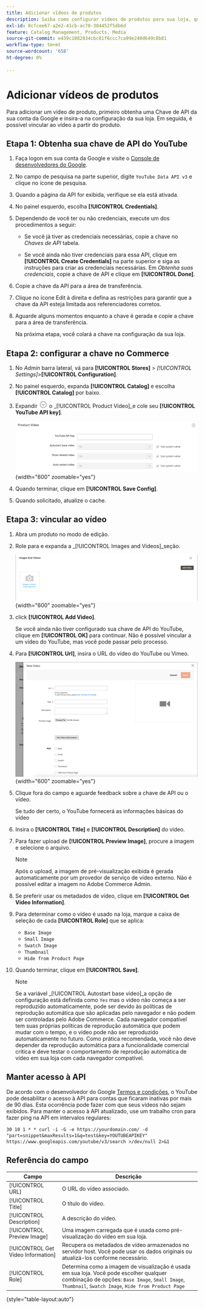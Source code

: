 ```yaml
---
title: Adicionar vídeos de produtos
description: Saiba como configurar vídeos de produtos para sua loja, que requer uma chave de API de dados do YouTube de uma conta do Google, e adicionar um link de vídeo para um produto.
exl-id: 0cfcee67-a2e2-41cb-ac70-304452f5db6d
feature: Catalog Management, Products, Media
source-git-commit: e439c1082834cbc81f6ccc7ca99e240d649c8b81
workflow-type: tm+mt
source-wordcount: '658'
ht-degree: 0%

---
```


# Adicionar vídeos de produtos

Para adicionar um vídeo de produto, primeiro obtenha uma Chave de API da sua conta da Google e insira-a na configuração da sua loja. Em seguida, é possível vincular ao vídeo a partir do produto.

## Etapa 1: Obtenha sua chave de API do YouTube

1. Faça logon em sua conta da Google e visite o [Console de desenvolvedores do Google][1].

1. No campo de pesquisa na parte superior, digite `YouTube Data API v3` e clique no ícone de pesquisa.

1. Quando a página da API for exibida, verifique se ela está ativada.

1. No painel esquerdo, escolha **[!UICONTROL Credentials]**.

1. Dependendo de você ter ou não credenciais, execute um dos procedimentos a seguir:

   - Se você já tiver as credenciais necessárias, copie a chave no _Chaves de API_ tabela.

   - Se você ainda não tiver credenciais para essa API, clique em **[!UICONTROL Create Credentials]**  na parte superior e siga as instruções para criar as credenciais necessárias. Em _Obtenha suas credenciais_, copie a chave de API e clique em **[!UICONTROL Done]**.

1. Copie a chave da API para a área de transferência.

1. Clique no ícone Edit à direita e defina as restrições para garantir que a chave da API esteja limitada aos referenciadores corretos.

1. Aguarde alguns momentos enquanto a chave é gerada e copie a chave para a área de transferência.

   Na próxima etapa, você colará a chave na configuração da sua loja.

## Etapa 2: configurar a chave no Commerce

1. No _Admin_ barra lateral, vá para **[!UICONTROL Stores]** > _[!UICONTROL Settings]_>**[!UICONTROL Configuration]**.

1. No painel esquerdo, expanda **[!UICONTROL Catalog]** e escolha **[!UICONTROL Catalog]** por baixo.

1. Expandir ![Seletor de expansão](../assets/icon-display-expand.png) o _[!UICONTROL Product Video]_e cole seu **[!UICONTROL YouTube API key]**.

   ![Configuração de vídeo do produto](../configuration-reference/catalog/assets/catalog-product-video.png){width="600" zoomable="yes"}

1. Quando terminar, clique em **[!UICONTROL Save Config]**.

1. Quando solicitado, atualize o cache.

## Etapa 3: vincular ao vídeo

1. Abra um produto no modo de edição.

1. Role para e expanda a _[!UICONTROL Images and Videos]_seção.

   ![Imagens e vídeos](./assets/product-simple-images-videos.png){width="600" zoomable="yes"}

1. click **[!UICONTROL Add Video]**.

   Se você ainda não tiver configurado sua chave de API do YouTube, clique em **[!UICONTROL OK]** para continuar. Não é possível vincular a um vídeo do YouTube, mas você pode passar pelo processo.

1. Para **[!UICONTROL Url]**, insira o URL do vídeo do YouTube ou Vimeo.

   ![Novo vídeo do produto](./assets/product-video-add.png){width="600" zoomable="yes"}

1. Clique fora do campo e aguarde feedback sobre a chave de API ou o vídeo.

   Se tudo der certo, o YouTube fornecerá as informações básicas do vídeo

1. Insira o **[!UICONTROL Title]** e **[!UICONTROL Description]** do vídeo.

1. Para fazer upload de **[!UICONTROL Preview Image]**, procure a imagem e selecione o arquivo.

   >[!NOTE]
   >
   >Após o upload, a imagem de pré-visualização exibida é gerada automaticamente por um provedor de serviço de vídeo externo. Não é possível editar a imagem no Adobe Commerce Admin.

1. Se preferir usar os metadados de vídeo, clique em **[!UICONTROL Get Video Information]**.

1. Para determinar como o vídeo é usado na loja, marque a caixa de seleção de cada **[!UICONTROL Role]** que se aplica:

   - `Base Image`
   - `Small Image`
   - `Swatch Image`
   - `Thumbnail`
   - `Hide from Product Page`

1. Quando terminar, clique em **[!UICONTROL Save]**.

   >[!NOTE]
   >
   >Se a variável _[!UICONTROL Autostart base video]_a opção de configuração está definida como `Yes` mas o vídeo não começa a ser reproduzido automaticamente, pode ser devido às políticas de reprodução automática que são aplicadas pelo navegador e não podem ser controladas pelo Adobe Commerce. Cada navegador compatível tem suas próprias políticas de reprodução automática que podem mudar com o tempo, e o vídeo pode não ser reproduzido automaticamente no futuro. Como prática recomendada, você não deve depender da reprodução automática para a funcionalidade comercial crítica e deve testar o comportamento de reprodução automática de vídeo em sua loja com cada navegador compatível.

## Manter acesso à API

De acordo com o desenvolvedor do Google [Termos e condições], o YouTube pode desabilitar o acesso à API para contas que ficaram inativas por mais de 90 dias. Esta ocorrência pode fazer com que seus vídeos não sejam exibidos. Para manter o acesso à API atualizado, use um trabalho cron para fazer ping na API em intervalos regulares:

```code
30 10 1 * * curl -i -G -e https://yourdomain.com/ -d "part=snippet&maxResults=1&q=test&key=YOUTUBEAPIKEY" https://www.googleapis.com/youtube/v3/search >/dev/null 2>&1
```

## Referência do campo

| Campo | Descrição |
|--- |--- |
| [!UICONTROL URL] | O URL do vídeo associado. |
| [!UICONTROL Title] | O título do vídeo. |
| [!UICONTROL Description] | A descrição do vídeo. |
| [!UICONTROL Preview Image] | Uma imagem carregada que é usada como pré-visualização do vídeo em sua loja. |
| [!UICONTROL Get Video Information] | Recupera os metadados de vídeo armazenados no servidor host. Você pode usar os dados originais ou atualizá-los conforme necessário. |
| [!UICONTROL Role] | Determina como a imagem de visualização é usada em sua loja. Você pode escolher qualquer combinação de opções: `Base Image`, `Small Image`, `Thumbnail`, `Swatch Image`, `Hide from Product Page` |

{style="table-layout:auto"}

[1]: https://console.developers.google.com/
[Termos e condições]: https://developers.google.com/youtube/terms/developer-policies#d.-accessing-youtube-api-services
